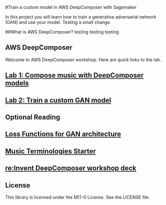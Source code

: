 #Train a custom model in AWS DeepComposer with Sagemaker

In this project you will learn how to train a generative adversarial network (GAN) and use your model. Testing a small change.  


##What is AWS DeepComposer?
testing testing testing  


## AWS DeepComposer

Welcome to AWS DeepComposer workshop. Here are quick links to the lab.


## [Lab 1: Compose music with DeepComposer models](Lab%201)

## [Lab 2: Train a custom GAN model](Lab%202)

## Optional Reading 

## [Loss Functions for GAN architecture](Loss-functions.md)

## [Music Terminologies Starter](Music-terminologies.md)

## [re:Invent DeepComposer workshop deck](reinvent-workshop-deck)


## License

This library is licensed under the MIT-0 License. See the LICENSE file.

